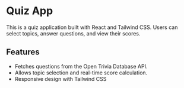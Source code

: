 # Quiz App

This is a quiz application built with React and Tailwind CSS. Users can select topics, answer questions, and view their scores.

## Features
- Fetches questions from the Open Trivia Database API.
- Allows topic selection and real-time score calculation.
- Responsive design with Tailwind CSS
